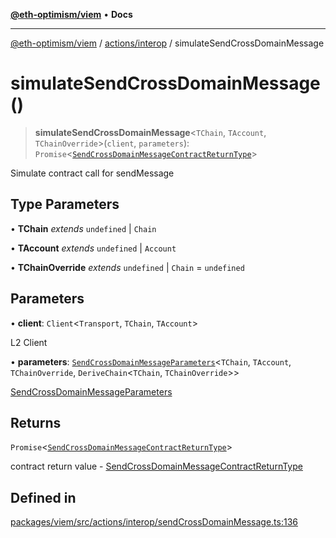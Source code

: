 [**@eth-optimism/viem**](../../../README.md) • **Docs**

***

[@eth-optimism/viem](../../../README.md) / [actions/interop](../README.md) / simulateSendCrossDomainMessage

# simulateSendCrossDomainMessage()

> **simulateSendCrossDomainMessage**\<`TChain`, `TAccount`, `TChainOverride`\>(`client`, `parameters`): `Promise`\<[`SendCrossDomainMessageContractReturnType`](../type-aliases/SendCrossDomainMessageContractReturnType.md)\>

Simulate contract call for sendMessage

## Type Parameters

• **TChain** *extends* `undefined` \| `Chain`

• **TAccount** *extends* `undefined` \| `Account`

• **TChainOverride** *extends* `undefined` \| `Chain` = `undefined`

## Parameters

• **client**: `Client`\<`Transport`, `TChain`, `TAccount`\>

L2 Client

• **parameters**: [`SendCrossDomainMessageParameters`](../type-aliases/SendCrossDomainMessageParameters.md)\<`TChain`, `TAccount`, `TChainOverride`, `DeriveChain`\<`TChain`, `TChainOverride`\>\>

[SendCrossDomainMessageParameters](../type-aliases/SendCrossDomainMessageParameters.md)

## Returns

`Promise`\<[`SendCrossDomainMessageContractReturnType`](../type-aliases/SendCrossDomainMessageContractReturnType.md)\>

contract return value - [SendCrossDomainMessageContractReturnType](../type-aliases/SendCrossDomainMessageContractReturnType.md)

## Defined in

[packages/viem/src/actions/interop/sendCrossDomainMessage.ts:136](https://github.com/ethereum-optimism/ecosystem/blob/8c0ceae82d8e909c0d00b4601d7c7276090774cc/packages/viem/src/actions/interop/sendCrossDomainMessage.ts#L136)

